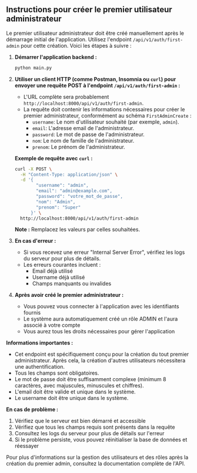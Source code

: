 ## Instructions pour créer le premier utilisateur administrateur

Le premier utilisateur administrateur doit être créé manuellement après le démarrage initial de l'application. Utilisez l'endpoint `/api/v1/auth/first-admin` pour cette création. Voici les étapes à suivre :

1. **Démarrer l'application backend :**
   ```bash
   python main.py
   ```

2. **Utiliser un client HTTP (comme Postman, Insomnia ou `curl`) pour envoyer une requête POST à l'endpoint `/api/v1/auth/first-admin` :**
   - L'URL complète sera probablement `http://localhost:8000/api/v1/auth/first-admin`.
   - La requête doit contenir les informations nécessaires pour créer le premier administrateur, conformément au schéma `FirstAdminCreate` :
     - `username`: Le nom d'utilisateur souhaité (par exemple, `admin`).
     - `email`: L'adresse email de l'administrateur.
     - `password`: Le mot de passe de l'administrateur.
     - `nom`: Le nom de famille de l'administrateur.
     - `prenom`: Le prénom de l'administrateur.

   **Exemple de requête avec `curl` :**
   ```bash
   curl -X POST \
     -H "Content-Type: application/json" \
     -d '{
           "username": "admin",
           "email": "admin@example.com",
           "password": "votre_mot_de_passe",
           "nom": "Admin",
           "prenom": "Super"
         }' \
     http://localhost:8000/api/v1/auth/first-admin
   ```
   **Note :** Remplacez les valeurs par celles souhaitées.

3. **En cas d'erreur :**
   - Si vous recevez une erreur "Internal Server Error", vérifiez les logs du serveur pour plus de détails.
   - Les erreurs courantes incluent :
     * Email déjà utilisé
     * Username déjà utilisé
     * Champs manquants ou invalides

4. **Après avoir créé le premier administrateur :**
   - Vous pouvez vous connecter à l'application avec les identifiants fournis
   - Le système aura automatiquement créé un rôle ADMIN et l'aura associé à votre compte
   - Vous aurez tous les droits nécessaires pour gérer l'application

**Informations importantes :**

- Cet endpoint est spécifiquement conçu pour la création du tout premier administrateur. Après cela, la création d'autres utilisateurs nécessitera une authentification.
- Tous les champs sont obligatoires.
- Le mot de passe doit être suffisamment complexe (minimum 8 caractères, avec majuscules, minuscules et chiffres).
- L'email doit être valide et unique dans le système.
- Le username doit être unique dans le système.

**En cas de problème :**

1. Vérifiez que le serveur est bien démarré et accessible
2. Vérifiez que tous les champs requis sont présents dans la requête
3. Consultez les logs du serveur pour plus de détails sur l'erreur
4. Si le problème persiste, vous pouvez réinitialiser la base de données et réessayer

Pour plus d'informations sur la gestion des utilisateurs et des rôles après la création du premier admin, consultez la documentation complète de l'API.